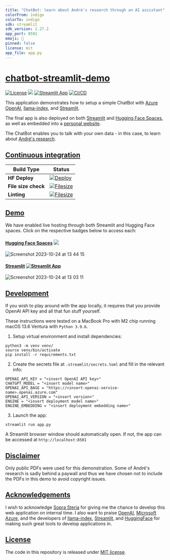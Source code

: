 ```yaml
---
title: "ChatBot: learn about André's research through an AI assistant"
colorFrom: indigo
colorTo: indigo
sdk: streamlit
sdk_version: 1.27.2
app_port: 8501
emoji: 💬
pinned: false
license: mit
app_file: app.py
---
```


# [chatbot-streamlit-demo](https://github.com/andreped/chatbot-streamlit-demo#chatbot-streamlit-demo)

[![License](https://img.shields.io/badge/License-MIT-green.svg)](https://opensource.org/licenses/MIT)
<a target="_blank" href="https://huggingface.co/spaces/andreped/chatbot-streamlit-demo"><img src="https://img.shields.io/badge/🤗%20Hugging%20Face-Spaces-yellow.svg"></a>
[![Streamlit App](https://static.streamlit.io/badges/streamlit_badge_black_white.svg)](https://chatbot-app-demo.streamlit.app)
[![CI/CD](https://github.com/andreped/chatbot-streamlit-demo/actions/workflows/deploy.yml/badge.svg)](https://github.com/andreped/chatbot-streamlit-demo/actions/workflows/deploy.yml)

This application demonstrates how to setup a simple ChatBot with [Azure OpenAI](https://azure.microsoft.com/en-us/products/ai-services/openai-service), [llama-index](https://docs.llamaindex.ai/en/stable/), and [Streamlit](https://streamlit.io).

The final app is also deployed on both [Streamlit](https://chatbot-app-demo.streamlit.app) and [Hugging Face Spaces](https://huggingface.co/spaces/andreped/chatbot-streamlit-demo), as well as embedded into a [personal website](https://andreped.github.io/demos/2023/chatbot/).

The ChatBot enables you to talk with your own data - in this case, to learn about [André's research](https://scholar.google.com/citations?user=U20zUHQAAAAJ).

## [Continuous integration](https://github.com/andreped/chatbot-streamlit-demo#continuous-integration)

| Build Type | Status |
| - | - |
| **HF Deploy** | [![Deploy](https://github.com/andreped/chatbot-streamlit-demo/workflows/Deploy/badge.svg)](https://github.com/andreped/chatbot-streamlit-demo/actions) |
| **File size check** | [![Filesize](https://github.com/andreped/chatbot-streamlit-demo/workflows/Check%20file%20size/badge.svg)](https://github.com/andreped/chatbot-streamlit-demo/actions) |
| **Linting** | [![Filesize](https://github.com/andreped/chatbot-streamlit-demo/workflows/Check%20formatting/badge.svg)](https://github.com/andreped/chatbot-streamlit-demo/actions) |

## [Demo](https://github.com/andreped/chatbot-streamlit-demo#demo)

We have enabled live hosting through both Streamlit and Hugging Face spaces. Click on the respective badges below to access each:

#### [Hugging Face Spaces](https://github.com/andreped/chatbot-streamlit-demo#hugging-face-spaces) <a target="_blank" href="https://huggingface.co/spaces/andreped/chatbot-streamlit-demo"><img src="https://img.shields.io/badge/🤗%20Hugging%20Face-Spaces-yellow.svg"></a>

![Screenshot 2023-10-24 at 13 44 15](https://github.com/andreped/chatbot-streamlit-demo/assets/29090665/610ed8f1-39e9-4842-ab5b-93847678812c)

#### [Streamlit](https://github.com/andreped/chatbot-streamlit-demo#Streamlit) [![Streamlit App](https://static.streamlit.io/badges/streamlit_badge_black_white.svg)](https://chatbot-app-demo.streamlit.app)

![Screenshot 2023-10-24 at 13 03 11](https://github.com/andreped/chatbot-streamlit-demo/assets/29090665/ba82787a-71fc-4d6c-9ae0-c11417df2841)

## [Development](https://github.com/andreped/chatbot-streamlit-demo#Development)

If you wish to play around with the app locally, it requires that you provide OpenAI API key and all that fun stuff yourself.

These instructions were tested on a MacBook Pro with M2 chip running macOS 13.6 Ventura with `Python 3.9.6`.

1. Setup virtual environment and install dependencies:
```
python3 -m venv venv/
source venv/bin/activate
pip install -r requirements.txt
```

2. Create the secrets file at `.streamlit/secrets.toml` and fill in the relevant info:
```
OPENAI_API_KEY = "<insert OpenAI API key>"
CHATGPT_MODEL = "<insert model name>"
OPENAI_API_BASE = "https://<insert-openai-service-name>.openai.azure.com"
OPENAI_API_VERSION = "<insert version>"
ENGINE = "<insert deployment model name>"
ENGINE_EMBEDDING = "<insert deployment embedding name>"
```

3. Launch the app:
```
streamlit run app.py
```

A Streamlit browser window should automatically open. If not, the app can be accessed at `http://localhost:8501`

## [Disclaimer](https://github.com/andreped/chatbot-streamlit-demo#disclaimer)

Only public PDFs were used for this demonstration. Some of André's research is sadly behind a paywall and thus we have chosen not to include the PDFs in this demo to avoid copyright issues.

## [Acknowledgements](https://github.com/andreped/chatbot-streamlit-demo#acknowledgements)

I wish to acknowledge [Sopra Steria](https://www.soprasteria.com) for giving me the chance to develop this web application on internal time. I also want to praise [OpenAI](https://openai.com), [Microsoft Azure](https://azure.microsoft.com/en-us), and the developers of [llama-index](https://www.llamaindex.ai), [Streamlit](https://streamlit.io), and [HuggingFace](https://huggingface.co) for making such great tools to develop applications in.

## [License](https://github.com/andreped/chatbot-streamlit-demo#license)

The code in this repository is released under [MIT license](https://github.com/andreped/chatbot-streamlit-demo/blob/main/LICENSE).
